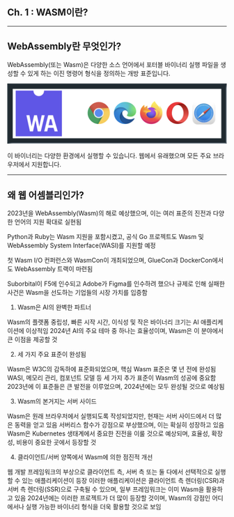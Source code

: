 ## Ch. 1 : WASM이란?

---

## WebAssembly란 무엇인가?

WebAssembly(또는 Wasm)은 다양한 소스 언어에서 포터블 바이너리 실행 파일을 생성할 수 있게 하는 이진 명령어 형식을 정의하는 개방 표준입니다.

![Alt text](images/ch01-00.png)

이 바이너리는 다양한 환경에서 실행할 수 있습니다. 웹에서 유래했으며 모든 주요 브라우저에서 지원합니다.

---

## 왜 웹 어셈블리인가?

2023년을 WebAssembly(Wasm)의 해로 예상했으며, 이는 여러 표준의 진전과 다양한 언어의 지원 확대로 실현됨

Python과 Ruby는 Wasm 지원을 포함시켰고, 공식 Go 프로젝트도 Wasm 및 WebAssembly System Interface(WASI)를 지원할 예정

첫 Wasm I/O 컨퍼런스와 WasmCon이 개최되었으며, GlueCon과 DockerCon에서도 WebAssembly 트랙이 마련됨

Suborbital이 F5에 인수되고 Adobe가 Figma를 인수하려 했으나 규제로 인해 실패한 사건은 Wasm을 선도하는 기업들의 시장 가치를 입증함

1. Wasm은 AI의 완벽한 파트너

Wasm의 플랫폼 중립성, 빠른 시작 시간, 이식성 및 작은 바이너리 크기는 AI 애플리케이션에 이상적임
2024년 AI의 주요 테마 중 하나는 효율성이며, Wasm은 이 분야에서 큰 이점을 제공할 것

2. 세 가지 주요 표준이 완성됨

Wasm은 W3C의 감독하에 표준화되었으며, 핵심 Wasm 표준은 몇 년 전에 완성됨
WASI, 메모리 관리, 컴포넌트 모델 등 세 가지 추가 표준이 Wasm의 성공에 중요함
2023년에 이 표준들은 큰 발전을 이루었으며, 2024년에는 모두 완성될 것으로 예상됨

3. Wasm의 본거지는 서버 사이드

Wasm은 원래 브라우저에서 실행되도록 작성되었지만, 현재는 서버 사이드에서 더 많은 동력을 얻고 있음
서버리스 함수가 강점으로 부상했으며, 이는 확실히 성장하고 있음
Wasm은 Kubernetes 생태계에서 중요한 진전을 이룰 것으로 예상되며, 효율성, 확장성, 비용이 중요한 곳에서 등장할 것

4. 클라이언트/서버 양쪽에서 Wasm에 의한 점진적 개선

웹 개발 프레임워크의 부상으로 클라이언트 측, 서버 측 또는 둘 다에서 선택적으로 실행할 수 있는 애플리케이션이 등장
이러한 애플리케이션은 클라이언트 측 렌더링(CSR)과 서버 측 렌더링(SSR)으로 구축될 수 있으며, 일부 프레임워크는 이미 Wasm을 활용하고 있음
2024년에는 이러한 프로젝트가 더 많이 등장할 것이며, Wasm의 강점인 어디에서나 실행 가능한 바이너리 형식을 더욱 활용할 것으로 보임




